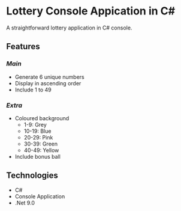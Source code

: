 # Lottery Console Appication in C#
A straightforward lottery application in C# console.

## Features
### _Main_
- Generate 6 unique numbers
- Display in ascending order
- Include 1 to 49
### _Extra_
- Coloured background
  - 1-9: Grey
  - 10-19: Blue
  - 20-29: Pink
  - 30-39: Green
  - 40-49: Yellow
- Include bonus ball

## Technologies
- C#
- Console Application
- .Net 9.0
